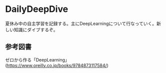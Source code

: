 # DailyDeepDive
夏休み中の自主学習を記録する。主にDeepLearningについて行なっていく。新しい知識にダイブするぞ。

## 参考図書
ゼロから作る「DeepLearning」(https://www.oreilly.co.jp/books/9784873117584/)
